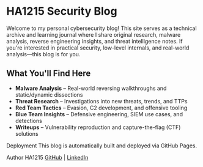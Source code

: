 # HA1215 Security Blog

Welcome to my personal cybersecurity blog! This site serves as a technical archive and learning journal where I share original research, malware analysis, reverse engineering insights, and threat intelligence notes. If you're interested in practical security, low-level internals, and real-world analysis—this blog is for you.

## What You'll Find Here

- **Malware Analysis** – Real-world reversing walkthroughs and static/dynamic dissections
- **Threat Research** – Investigations into new threats, trends, and TTPs
- **Red Team Tactics** – Evasion, C2 development, and offensive tooling
- **Blue Team Insights** – Defensive engineering, SIEM use cases, and detections
- **Writeups** – Vulnerability reproduction and capture-the-flag (CTF) solutions

Deployment
This blog is automatically built and deployed via GitHub Pages.

Author
HA1215
[GitHub](https://github.com/ha1215) | [ LinkedIn](https://www.linkedin.com/in/hassan-alshehri-/)
